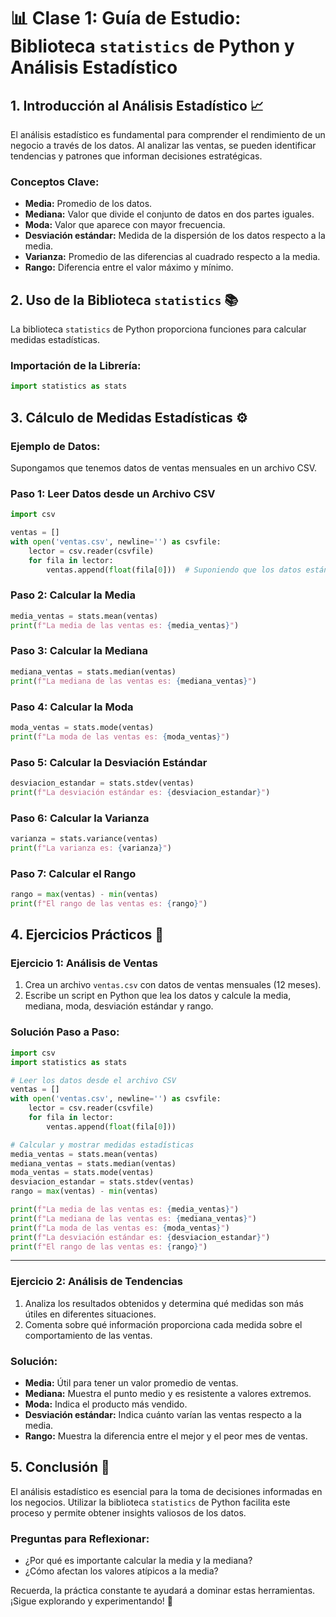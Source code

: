 # 📊 Clase 1: Guía de Estudio: Biblioteca `statistics` de Python y Análisis Estadístico

## 1. **Introducción al Análisis Estadístico** 📈

El análisis estadístico es fundamental para comprender el rendimiento de un negocio a través de los datos. Al analizar las ventas, se pueden identificar tendencias y patrones que informan decisiones estratégicas.

### **Conceptos Clave:**

- **Media:** Promedio de los datos.
- **Mediana:** Valor que divide el conjunto de datos en dos partes iguales.
- **Moda:** Valor que aparece con mayor frecuencia.
- **Desviación estándar:** Medida de la dispersión de los datos respecto a la media.
- **Varianza:** Promedio de las diferencias al cuadrado respecto a la media.
- **Rango:** Diferencia entre el valor máximo y mínimo.

## 2. **Uso de la Biblioteca `statistics`** 📚

La biblioteca `statistics` de Python proporciona funciones para calcular medidas estadísticas.

### **Importación de la Librería:**

```python
import statistics as stats
```

## 3. **Cálculo de Medidas Estadísticas** ⚙️

### **Ejemplo de Datos:**

Supongamos que tenemos datos de ventas mensuales en un archivo CSV.

### **Paso 1: Leer Datos desde un Archivo CSV**

```python
import csv

ventas = []
with open('ventas.csv', newline='') as csvfile:
    lector = csv.reader(csvfile)
    for fila in lector:
        ventas.append(float(fila[0]))  # Suponiendo que los datos están en la primera columna
```

### **Paso 2: Calcular la Media**

```python
media_ventas = stats.mean(ventas)
print(f"La media de las ventas es: {media_ventas}")
```

### **Paso 3: Calcular la Mediana**

```python
mediana_ventas = stats.median(ventas)
print(f"La mediana de las ventas es: {mediana_ventas}")
```

### **Paso 4: Calcular la Moda**

```python
moda_ventas = stats.mode(ventas)
print(f"La moda de las ventas es: {moda_ventas}")
```

### **Paso 5: Calcular la Desviación Estándar**

```python
desviacion_estandar = stats.stdev(ventas)
print(f"La desviación estándar es: {desviacion_estandar}")
```

### **Paso 6: Calcular la Varianza**

```python
varianza = stats.variance(ventas)
print(f"La varianza es: {varianza}")
```

### **Paso 7: Calcular el Rango**

```python
rango = max(ventas) - min(ventas)
print(f"El rango de las ventas es: {rango}")
```

## 4. **Ejercicios Prácticos** 🚀

### **Ejercicio 1: Análisis de Ventas**

1. Crea un archivo `ventas.csv` con datos de ventas mensuales (12 meses).
2. Escribe un script en Python que lea los datos y calcule la media, mediana, moda, desviación estándar y rango.

### **Solución Paso a Paso:**

```python
import csv
import statistics as stats

# Leer los datos desde el archivo CSV
ventas = []
with open('ventas.csv', newline='') as csvfile:
    lector = csv.reader(csvfile)
    for fila in lector:
        ventas.append(float(fila[0]))

# Calcular y mostrar medidas estadísticas
media_ventas = stats.mean(ventas)
mediana_ventas = stats.median(ventas)
moda_ventas = stats.mode(ventas)
desviacion_estandar = stats.stdev(ventas)
rango = max(ventas) - min(ventas)

print(f"La media de las ventas es: {media_ventas}")
print(f"La mediana de las ventas es: {mediana_ventas}")
print(f"La moda de las ventas es: {moda_ventas}")
print(f"La desviación estándar es: {desviacion_estandar}")
print(f"El rango de las ventas es: {rango}")
```

---

### **Ejercicio 2: Análisis de Tendencias**

1. Analiza los resultados obtenidos y determina qué medidas son más útiles en diferentes situaciones.
2. Comenta sobre qué información proporciona cada medida sobre el comportamiento de las ventas.

### **Solución:**

- **Media:** Útil para tener un valor promedio de ventas.
- **Mediana:** Muestra el punto medio y es resistente a valores extremos.
- **Moda:** Indica el producto más vendido.
- **Desviación estándar:** Indica cuánto varían las ventas respecto a la media.
- **Rango:** Muestra la diferencia entre el mejor y el peor mes de ventas.

## 5. **Conclusión** 🎉

El análisis estadístico es esencial para la toma de decisiones informadas en los negocios. Utilizar la biblioteca `statistics` de Python facilita este proceso y permite obtener insights valiosos de los datos.

### **Preguntas para Reflexionar:**

- ¿Por qué es importante calcular la media y la mediana?
- ¿Cómo afectan los valores atípicos a la media?

Recuerda, la práctica constante te ayudará a dominar estas herramientas. ¡Sigue explorando y experimentando! 💪
